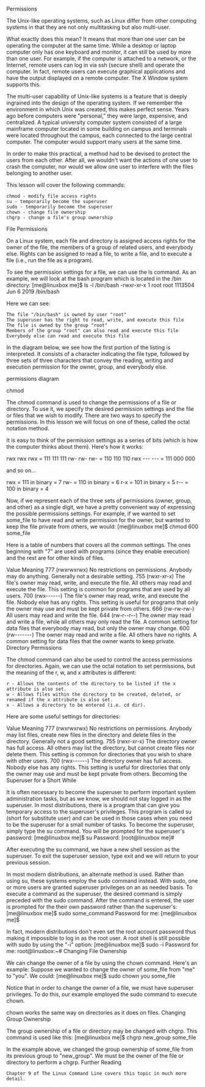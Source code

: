Permissions

The Unix-like operating systems, such as Linux differ from other computing systems in that they are not only multitasking but also multi-user.

What exactly does this mean? It means that more than one user can be operating the computer at the same time. While a desktop or laptop computer only has one keyboard and monitor, it can still be used by more than one user. For example, if the computer is attached to a network, or the Internet, remote users can log in via ssh (secure shell) and operate the computer. In fact, remote users can execute graphical applications and have the output displayed on a remote computer. The X Window system supports this.

The multi-user capability of Unix-like systems is a feature that is deeply ingrained into the design of the operating system. If we remember the environment in which Unix was created, this makes perfect sense. Years ago before computers were "personal," they were large, expensive, and centralized. A typical university computer system consisted of a large mainframe computer located in some building on campus and terminals were located throughout the campus, each connected to the large central computer. The computer would support many users at the same time.

In order to make this practical, a method had to be devised to protect the users from each other. After all, we wouldn't want the actions of one user to crash the computer, nor would we allow one user to interfere with the files belonging to another user.

This lesson will cover the following commands:

    chmod - modify file access rights
    su - temporarily become the superuser
    sudo - temporarily become the superuser
    chown - change file ownership
    chgrp - change a file's group ownership

File Permissions

On a Linux system, each file and directory is assigned access rights for the owner of the file, the members of a group of related users, and everybody else. Rights can be assigned to read a file, to write a file, and to execute a file (i.e., run the file as a program).

To see the permission settings for a file, we can use the ls command. As an example, we will look at the bash program which is located in the /bin directory:
[me@linuxbox me]$ ls -l /bin/bash
-rwxr-xr-x 1 root root 1113504 Jun  6  2019 /bin/bash

Here we can see:

    The file "/bin/bash" is owned by user "root"
    The superuser has the right to read, write, and execute this file
    The file is owned by the group "root"
    Members of the group "root" can also read and execute this file
    Everybody else can read and execute this file

In the diagram below, we see how the first portion of the listing is interpreted. It consists of a character indicating the file type, followed by three sets of three characters that convey the reading, writing and execution permission for the owner, group, and everybody else.

permissions diagram

chmod

The chmod command is used to change the permissions of a file or directory. To use it, we specify the desired permission settings and the file or files that we wish to modify. There are two ways to specify the permissions. In this lesson we will focus on one of these, called the octal notation method.

It is easy to think of the permission settings as a series of bits (which is how the computer thinks about them). Here's how it works:

rwx rwx rwx = 111 111 111
rw- rw- rw- = 110 110 110
rwx --- --- = 111 000 000

and so on...

rwx = 111 in binary = 7
rw- = 110 in binary = 6
r-x = 101 in binary = 5
r-- = 100 in binary = 4

Now, if we represent each of the three sets of permissions (owner, group, and other) as a single digit, we have a pretty convenient way of expressing the possible permissions settings. For example, if we wanted to set some_file to have read and write permission for the owner, but wanted to keep the file private from others, we would:
[me@linuxbox me]$ chmod 600 some_file

Here is a table of numbers that covers all the common settings. The ones beginning with "7" are used with programs (since they enable execution) and the rest are for other kinds of files.

Value 	Meaning
777 	(rwxrwxrwx) No restrictions on permissions. Anybody may do anything. Generally not a desirable setting.
755 	(rwxr-xr-x) The file's owner may read, write, and execute the file. All others may read and execute the file. This setting is common for programs that are used by all users.
700 	(rwx------) The file's owner may read, write, and execute the file. Nobody else has any rights. This setting is useful for programs that only the owner may use and must be kept private from others.
666 	(rw-rw-rw-) All users may read and write the file.
644 	(rw-r--r--) The owner may read and write a file, while all others may only read the file. A common setting for data files that everybody may read, but only the owner may change.
600 	(rw-------) The owner may read and write a file. All others have no rights. A common setting for data files that the owner wants to keep private.
Directory Permissions

The chmod command can also be used to control the access permissions for directories. Again, we can use the octal notation to set permissions, but the meaning of the r, w, and x attributes is different:

    r - Allows the contents of the directory to be listed if the x attribute is also set.
    w - Allows files within the directory to be created, deleted, or renamed if the x attribute is also set.
    x - Allows a directory to be entered (i.e. cd dir).

Here are some useful settings for directories:

Value 	Meaning
777 	(rwxrwxrwx) No restrictions on permissions. Anybody may list files, create new files in the directory and delete files in the directory. Generally not a good setting.
755 	(rwxr-xr-x) The directory owner has full access. All others may list the directory, but cannot create files nor delete them. This setting is common for directories that you wish to share with other users.
700 	(rwx------) The directory owner has full access. Nobody else has any rights. This setting is useful for directories that only the owner may use and must be kept private from others.
Becoming the Superuser for a Short While

It is often necessary to become the superuser to perform important system administration tasks, but as we know, we should not stay logged in as the superuser. In most distributions, there is a program that can give you temporary access to the superuser's privileges. This program is called su (short for substitute user) and can be used in those cases when you need to be the superuser for a small number of tasks. To become the superuser, simply type the su command. You will be prompted for the superuser's password:
[me@linuxbox me]$ su
Password:
[root@linuxbox me]#

After executing the su command, we have a new shell session as the superuser. To exit the superuser session, type exit and we will return to your previous session.

In most modern distributions, an alternate method is used. Rather than using su, these systems employ the sudo command instead. With sudo, one or more users are granted superuser privileges on an as needed basis. To execute a command as the superuser, the desired command is simply preceded with the sudo command. After the command is entered, the user is prompted for the their own password rather than the superuser's:
[me@linuxbox me]$ sudo some_command
Password for me:
[me@linuxbox me]$

In fact, modern distributions don't even set the root account password thus making it impossible to log in as the root user. A root shell is still possible with sudo by using the "-i" option:
[me@linuxbox me]$ sudo -i
Password for me:
root@linuxbox:~#
Changing File Ownership

We can change the owner of a file by using the chown command. Here's an example: Suppose we wanted to change the owner of some_file from "me" to "you". We could:
[me@linuxbox me]$ sudo chown you some_file

Notice that in order to change the owner of a file, we must have superuser privileges. To do this, our example employed the sudo command to execute chown.

chown works the same way on directories as it does on files.
Changing Group Ownership

The group ownership of a file or directory may be changed with chgrp. This command is used like this:
[me@linuxbox me]$ chgrp new_group some_file

In the example above, we changed the group ownership of some_file from its previous group to "new_group". We must be the owner of the file or directory to perform a chgrp.
Further Reading

    Chapter 9 of The Linux Command Line covers this topic in much more detail.


